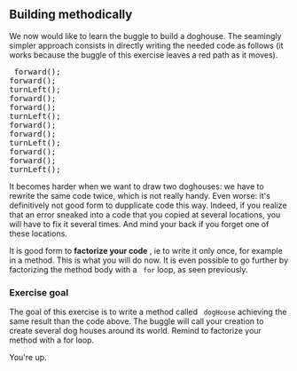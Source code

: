 
## Building methodically ##
We now would like to learn the buggle to build a doghouse. The seamingly
simpler approach consists in directly writing the needed code as follows (it
works because the buggle of this exercise leaves a red path as it moves). 
<pre> forward();
forward();
turnLeft();
forward();
forward();
turnLeft();
forward();
forward();
turnLeft();
forward();
forward();
turnLeft();</pre>

It becomes harder when we want to draw two doghouses: we have to rewrite the
same code twice, which is not really handy. Even worse: it's definitively
not good form to dupplicate code this way. Indeed, if you realize that an
error sneaked into a code that you copied at several locations, you will
have to fix it several times. And mind your back if you forget one of these
locations.

It is good form to **factorize your code** , ie to write it only once, for
example in a method. This is what you will do now. It is even possible to go
further by factorizing the method body with a ` for` loop, as seen
previously. 
### Exercise goal ###
The goal of this exercise is to write a method called ` dogHouse` achieving the same result than the code above. The buggle will call your
creation to create several dog houses around its world. Remind to factorize
your method with a for loop.

You're up.

